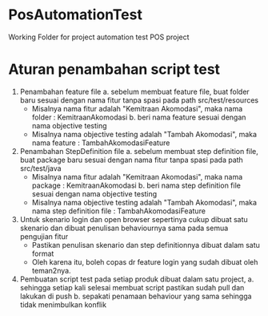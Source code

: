 # PosAutomationTest
Working Folder for project automation test POS project

# Aturan penambahan script test
1. Penambahan feature file
   a. sebelum membuat feature file, buat folder baru sesuai dengan nama fitur tanpa spasi pada path src/test/resources
      - Misalnya nama fitur adalah "Kemitraan Akomodasi", maka nama folder : KemitraanAkomodasi
   b. beri nama feature sesuai dengan nama objective testing
      - Misalnya nama objective testing adalah "Tambah Akomodasi", maka nama feature : TambahAkomodasiFeature
2. Penambahan StepDefinition file
   a. sebelum membuat step definition file, buat package baru sesuai dengan nama fitur tanpa spasi pada path  src/test/java
      - Misalnya nama fitur adalah "Kemitraan Akomodasi", maka nama package : KemitraanAkomodasi
   b. beri nama step definition file sesuai dengan nama objective testing
      - Misalnya nama objective testing adalah "Tambah Akomodasi", maka nama step definition file : TambahAkomodasiFeature
3. Untuk skenario login dan open browser sepertinya cukup dibuat satu skenario dan dibuat penulisan behaviournya sama pada semua pengujian fitur
   - Pastikan penulisan  skenario dan step definitionnya dibuat dalam satu format
   - Oleh karena itu, boleh copas dr feature login yang sudah dibuat oleh teman2nya.
4. Pembuatan script test pada setiap produk dibuat dalam satu project, 
   a. sehingga setiap kali selesai membuat script pastikan sudah pull dan lakukan di push
   b. sepakati penamaan behaviour yang sama sehingga tidak menimbulkan konflik
